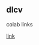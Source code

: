 ## dlcv

colab links

[link](doc:https://colab.research.google.com/drive/1u1DqUqinbUUJ580kvJlWrUUM5mT8QpmC?authuser=1&usp=classroom_web#scrollTo=MLd4d_hzJyAQ)
